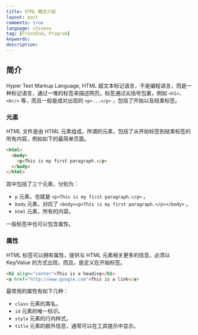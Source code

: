 ```yaml
---
title: HTML 概念介绍
layout: post
comments: true
language: chinese
tag: [FrontEnd, Program]
keywords:
description:
---
```


<!-- more -->

## 简介

Hyper Text Markup Language, HTML 超文本标记语言，不是编程语言，而是一种标记语言，通过一堆的标签来描述网页。标签通过尖括号包裹，例如 `<h1>`、`<br/>` 等，而且一般是成对出现的 `<p>...</p>` ，包括了开始以及结束标签。

### 元素

HTML 文件是由 HTML 元素组成，所谓的元素，包括了从开始标签到结束标签的所有内容，例如如下的最简单页面。

``` html
<html>
  <body>
    <p>This is my first paragraph.</p>
  </body>
</html>
```

其中包括了三个元素，分别为：

* `p` 元素，也就是 `<p>This is my first paragraph.</p>` 。
* `body` 元素，对应了 `<body><p>This is my first paragraph.</p></body>` 。
* `html` 元素，所有的内容。

一般标签中也可以包含属性。

### 属性

HTML 标签可以拥有属性，提供与 HTML 元素相关更多的信息，必须以 Key/Value 的方式出现，而且，是定义在开始标签。

``` html
<h1 align="center">This is a heading</h1>
<a href="http://www.google.com">This is a link</a>
```

最常用的属性有如下几种：

* `class` 元素的类名。
* `id` 元素的唯一标识。
* `style` 元素的行内样式。
* `title` 元素的额外信息，通常可以在工具提示中显示。




